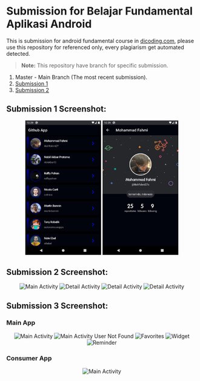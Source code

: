 # Submission for Belajar Fundamental Aplikasi Android
This is submission for android fundamental course in <a href="https://www.dicoding.com/academies/14">dicoding.com</a>, please use this repository for referenced only, every plagiarism get automated detected.

>**Note:** This repository have branch for specific submission.

  1. Master - Main Branch (The most recent submission).
  2. <a href="https://github.com/MohFahmi27/MyFundamentalAndroid/tree/submission-1">Submission 1</a></li>
  3. <a href="https://github.com/MohFahmi27/MyFundamentalAndroidSubmission/tree/submission-2">Submission 2</a>

## Submission 1 Screenshot:
<p align="center">
  <img src="https://github.com/MohFahmi27/MyFundamentalAndroid/blob/submission-1/Screenshot_1615468573.png" alt="Spash Activity" width="200"/>
  <img src="https://github.com/MohFahmi27/MyFundamentalAndroid/blob/submission-1/Screenshot_1615468578.png" alt="Main Activity" width="200"/>
</p>

## Submission 2 Screenshot:
<p align="center">
  <img src="https://github.com/MohFahmi27/MyFundamentalAndroidSubmission/blob/master/img/Screenshot_1616924469.png" alt="Main Activity" width="200"/>
  <img src="https://github.com/MohFahmi27/MyFundamentalAndroidSubmission/blob/master/img/Screenshot_1616924494.png" alt="Detail Activity" width="200"/>
  <img src="https://github.com/MohFahmi27/MyFundamentalAndroidSubmission/blob/master/img/Screenshot_1616924535.png" alt="Detail Activity" width="200"/>
  <img src="https://github.com/MohFahmi27/MyFundamentalAndroidSubmission/blob/master/img/Screenshot_1616924543.png" alt="Detail Activity" width="200"/>
</p>

## Submission 3 Screenshot:
### Main App
<p align="center">
  <img src="https://github.com/MohFahmi27/MyFundamentalAndroidSubmission/blob/master/img/main_app.jpg" alt="Main Activity" width="200"/>
  <img src="https://github.com/MohFahmi27/MyFundamentalAndroidSubmission/blob/master/img/user_not_found.jpg" alt="Main Activity User Not Found" width="200"/>
  <img src="https://github.com/MohFahmi27/MyFundamentalAndroidSubmission/blob/master/img/favorite.jpg" alt="Favorites" width="200"/>
  <img src="https://github.com/MohFahmi27/MyFundamentalAndroidSubmission/blob/master/img/widget.jpg" alt="Widget" width="200"/>
  <img src="https://github.com/MohFahmi27/MyFundamentalAndroidSubmission/blob/master/img/reminder.jpg" alt="Reminder" width="200"/>
</p>

### Consumer App
<p align="center">
  <img src="https://github.com/MohFahmi27/MyFundamentalAndroidSubmission/blob/master/img/consumer_app.jpg" alt="Main Activity" width="200"/>
</p>

